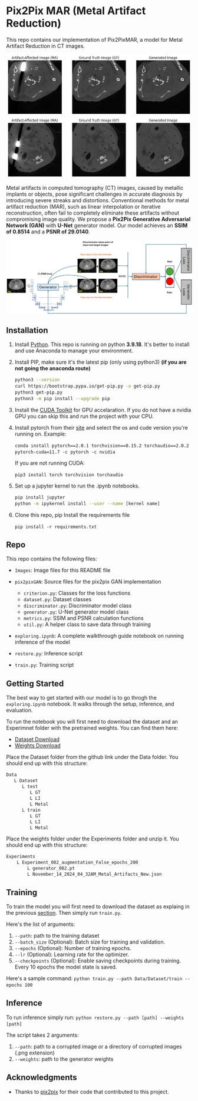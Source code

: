 # Pix2Pix MAR (Metal Artifact Reduction)

This repo contains our implementation of Pix2PixMAR, a model for Metal Artifact Reduction in CT images.

![results](images/200_2.png)
![results](images/200_3.png)

Metal artifacts in computed tomography (CT) images, caused by metallic implants or objects, pose significant challenges in accurate diagnosis by introducing severe streaks and distortions. Conventional methods for metal artifact reduction (MAR), such as linear interpolation or iterative reconstruction, often fail to completely eliminate these artifacts without compromising image quality. We propose a **Pix2Pix Generative Adversarial Network (GAN)** with **U-Net** generator model. Our model achieves an **SSIM of 0.8514** and a **PSNR of 29.0140**.

![results](images/Architecture.png)

## Installation

1. Install [Python](https://www.python.org/downloads/). This repo is running on python **3.9.18**. It's better to install and use Anaconda to manage your environment.
2. Install PIP, make sure it's the latest pip (only using python3) **(if you are not going the anaconda route)**

   ```bash
   python3 --version
   curl https://bootstrap.pypa.io/get-pip.py -o get-pip.py
   python3 get-pip.py
   python3 -m pip install --upgrade pip
   ```

3. Install the [CUDA Toolkit](https://developer.nvidia.com/cuda-toolkit) for GPU accelaration. If you do not have a nvidia GPU you can skip this and run the project with your CPU.
4. Install pytorch from their [site](https://pytorch.org/) and select the os and cude version you're running on. Example:

   `conda install pytorch==2.0.1 torchvision==0.15.2 torchaudio==2.0.2 pytorch-cuda=11.7 -c pytorch -c nvidia`

   If you are not running CUDA:

   `pip3 install torch torchvision torchaudio`
5. Set up a jupyter kernel to run the .ipynb notebooks.

   ```bash
   pip install jupyter
   python -m ipykernel install --user --name [kernel name]
   ```

6. Clone this repo, pip Install the requirements file

   `pip install -r requirements.txt`

## Repo

This repo contains the following files:

- `Images`: Image files for this README file

- `pix2pixGAN`: Source files for the pix2pix GAN implementation
  - `criterion.py`: Classes for the loss functions
  - `dataset.py`: Dataset classes
  - `discriminator.py`: Discriminator model class
  - `generator.py`: U-Net generator model class
  - `metrics.py`: SSIM and PSNR calculation functions
  - `util.py`: A helper class to save data through training

- `exploring.ipynb`: A complete walkthrough guide notebook on running inference of the model
- `restore.py`: Inference script
- `train.py`: Training script

## Getting Started

The best way to get started with our model is to go throgh the `exploring.ipynb` notebook. It walks through the setup, inference, and evaluation.

To run the notebook you will first need to download the dataset and an Experimnet folder with the pretrained weights. You can find them here:

- [Dataset Download](https://github.com/LangruiZhou/HISMAR)
- [Weights Download](https://drive.google.com/file/d/1sk44Os_6Uwk59GD1bdXvsy-Sc_WRHPK8/view?usp=sharing)

Place the Dataset folder from the github link under the Data folder. You should end up with this structure:

```
Data
   L Dataset
      L test
         L GT
         L LI
         L Metal
      L train
         L GT
         L LI
         L Metal
```

Place the weights folder under the Experiments folder and unzip it. You should end up with this structure:

```
Experiments
    L Experiment_002_augmentation_False_epochs_200
        L generator_002.pt
        L November_14_2024_04_32AM_Metal_Artifacts_New.json
```

## Training

To train the model you will first need to download the dataset as explaing in the previous [section](#getting-started). Then simply run `train.py`.

Here's the list of arguments:

1. `--path`: path to the training dataset
2. `--batch_size` (Optional): Batch size for training and validation.
3. `--epochs` (Optional): Number of training epochs.
4. `--lr` (Optional): Learning rate for the optimizer.
5. `--checkpoints` (Optional): Enable saving checkpoints during training. Every 10 epochs the model state is saved.

Here's a sample command:
`python train.py --path Data/Dataset/train --epochs 100`

## Inference

To run inference simply run:
`python restore.py --path [path] --weights [path]`

The script takes 2 arguments:

1. `--path`: path to a corrupted image or a directory of corrupted images (.png extension)
2. `--weights`: path to the generator weights

## Acknowledgments

- Thanks to [pix2pix](https://github.com/akanametov/pix2pix) for their code that contributed to this project.
